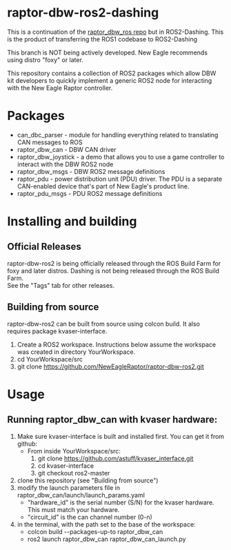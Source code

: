 # raptor-dbw-ros2-dashing

This is a continuation of the [raptor_dbw_ros repo](https://github.com/NewEagleRaptor/raptor-dbw-ros) but in ROS2-Dashing. 
This is the product of transferring the ROS1 codebase to ROS2-Dashing

This branch is NOT being actively developed. New Eagle recommends using distro "foxy" or later.

This repository contains a collection of ROS2 packages which allow DBW kit developers to quickly implement a generic ROS2 node for interacting with the New Eagle Raptor controller.

# Packages

* can_dbc_parser - module for handling everything related to translating CAN messages to ROS
* raptor_dbw_can - DBW CAN driver
* raptor_dbw_joystick - a demo that allows you to use a game controller to interact with the DBW ROS2 node
* raptor_dbw_msgs - DBW ROS2 message definitions
* raptor_pdu - power distribution unit (PDU) driver. The PDU is a separate CAN-enabled device that's part of New Eagle's product line.
* raptor_pdu_msgs - PDU ROS2 message definitions

# Installing and building

## Official Releases
raptor-dbw-ros2 is being officially released through the ROS Build Farm for foxy and later distros.
Dashing is not being released through the ROS Build Farm.  
See the "Tags" tab for other releases.

## Building from source
raptor-dbw-ros2 can be built from source using colcon build. It also requires package kvaser-interface.

1. Create a ROS2 workspace. Instructions below assume the workspace was created in directory YourWorkspace.
2. cd YourWorkspace/src
3. git clone https://github.com/NewEagleRaptor/raptor-dbw-ros2.git

# Usage

## Running raptor_dbw_can with kvaser hardware:

1. Make sure kvaser-interface is built and installed first. You can get it from github:
    - From inside YourWorkspace/src:
        1. git clone https://github.com/astuff/kvaser_interface.git
        2. cd kvaser-interface
        3. git checkout ros2-master
2. clone this repository (see "Building from source")
3. modify the launch parameters file in raptor_dbw_can/launch/launch_params.yaml
    - "hardware_id" is the serial number (S/N) for the kvaser hardware. This must match your hardware.
    - "circuit_id" is the can channel number (0-n)
3. in the terminal, with the path set to the base of the workspace:
    - colcon build --packages-up-to raptor_dbw_can
    - ros2 launch raptor_dbw_can raptor_dbw_can_launch.py

